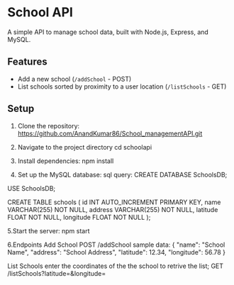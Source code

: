# School API

A simple API to manage school data, built with Node.js, Express, and MySQL.

## Features
- Add a new school (`/addSchool` - POST)
- List schools sorted by proximity to a user location (`/listSchools` - GET)

## Setup
1. Clone the repository:  
   https://github.com/AnandKumar86/School_managementAPI.git
   
2. Navigate to the project directory
    cd schoolapi

3. Install dependencies:
    npm install
4. Set up the MySQL database:
 sql query:
 CREATE DATABASE SchoolsDB;

 USE SchoolsDB;

 CREATE TABLE schools (
    id INT AUTO_INCREMENT PRIMARY KEY,
    name VARCHAR(255) NOT NULL,
    address VARCHAR(255) NOT NULL,
    latitude FLOAT NOT NULL,
    longitude FLOAT NOT NULL
  );

5.Start the server:
   npm start

6.Endpoints
   Add School
   POST /addSchool
   sample data:
     {
  "name": "School Name",
  "address": "School Address",
  "latitude": 12.34,
  "longitude": 56.78
     }

   List Schools
     enter the coordinates of the the school to retrive the list;
     GET /listSchools?latitude=<latitude>&longitude=<longitude>
